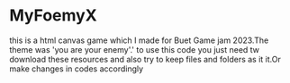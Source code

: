 # MyFoemyX
this is a html canvas game which I made for Buet Game jam 2023.The theme was 'you  are your enemy'.'
to use this code you just need tw download these resources and also try to keep files and folders as it it.Or make changes in codes accordingly
